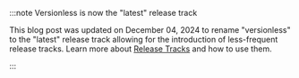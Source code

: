 :::note Versionless is now the "latest" release track

This blog post was updated on December 04, 2024 to rename "versionless" to the "latest" release track allowing for the introduction of less-frequent release tracks. Learn more about [Release Tracks](/docs/dbt-versions/cloud-release-tracks) and how to use them.

:::
